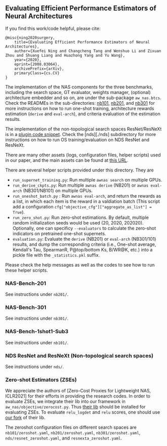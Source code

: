 Evaluating Efficient Performance Estimators of Neural Architectures
--------

If you find this work/code helpful, please cite:
```
@misc{ning2020surgery,
    title={Evaluating Efficient Performance Estimators of Neural Architectures},
    author={Xuefei Ning and Changcheng Tang and Wenshuo Li and Zixuan Zhou and Shuang Liang and Huazhong Yang and Yu Wang},
    year={2020},
    eprint={2008.03064},
    archivePrefix={arXiv},
    primaryClass={cs.CV}
}
```



The implementation of the NAS components for the three benchmarks, including the search space, GT evaluator, weights manager, (optional) architecture embedder and so on, are under the sub-package `aw_nas.btcs`. Check the READMEs in the sub-directories: [nb101](./nb101), [nb201](./nb201), and [nb301](./nb301) for more instructions on how to run one-shot training, architecture rewards estimation (`derive` and `eval-arch`), and criteria evaluation of the estimation results.

The implementation of the non-topological search spaces ResNet/ResNeXt is in a [plugin code snippet](./nds/plugin/germ_nds.py). Check the [nds][./nds] subdirectory for more instructions on how to run OS training/evaluation on NDS ResNet and ResNeXt.

There are many other assets (logs, configuration files, helper scripts) used in our paper, and the main assets can be found at [this URL](https://cloud.tsinghua.edu.cn/d/965b3ae1f80b45e9ba21/).



There are several helper scripts provided under this directory. They are

* `run_supernet_training.py`: Run multiple `awnas search` on multiple GPUs.
* `run_derive_ckpts.py`: Run multiple `awnas derive` (NB201) or `awnas eval-arch` (NB301/NB101)   on multiple GPUs.
* `run_oneshot_batch.py` : Run `awnas eval-arch`, and return the rewards as a list, in which each item is the reward in a valdiation batch (This script add a configuration `cfg["objective_cfg"]["aggregate_as_list"] = True`).
* `run_zero_shot.py`: Run zero-shot estimations. By default, multiple random initialization seeds would be used (20, 2020, 202020). Optionally, one can specificy `--evaluators` to calculate the zero-shot indicators on pretrained one-shot supernets.
* `evaluation.py`: Evaluate the `derive` (NB201) or `eval-arch` (NB301/101) results, and dump the corresponding criteria (i.e., One-shot average, Kendall's Tau, SpearmanR, P@top/bottom Ks, B/WR@K, etc.) into a pickle file with the `_statistics.pkl` suffix.

Please check the help messages as well as the codes to see how to run these helper scripts.

### NAS-Bench-201

See instructions under `nb201/`.

### NAS-Bench-301
See instructions under `nb301/`.

### NAS-Bench-1shot1-Sub3

See instructions under `nb101/`.

### NDS ResNet and ResNeXt (Non-topological search spaces)

See instructions under `nds/`.

### Zero-shot Estimators (ZSEs)

We appreciate the authors of [Zero-Cost Proxies for Lightweight NAS, ICLR2021] for their efforts in providing the research codes.
In order to evaluate ZSEs, we integrate their lib into our framework in `aw_nas/objective/zerocost.py`. Thus [their lib](https://github.com/SamsungLabs/zero-cost-nas) should be installed for evaluating ZSEs.
To evaluate `relu_logdet` and `relu` scores, one should use [our fork](https://github.com/zhouzx17/zero-cost-nas) of their lib.

The zeroshot configuration files on different search spaces are `nb101/zeroshot.yaml`, `nb201/zeroshot.yaml`, `nb301/zeroshot.yaml`, `nds/resnet_zeroshot.yaml`, and `resnexta_zeroshot.yaml`.
